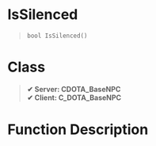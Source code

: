# IsSilenced
> `bool IsSilenced()`
# Class
> __✔ Server: CDOTA_BaseNPC__  
> __✔ Client: C_DOTA_BaseNPC__  
# Function Description

